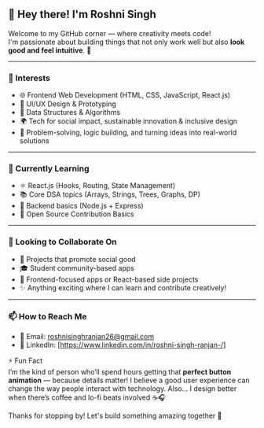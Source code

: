 ## 👋 Hey there! I'm Roshni Singh

Welcome to my GitHub corner — where creativity meets code!  
I'm passionate about building things that not only work well but also **look good and feel intuitive**. 🚀

---

### 👀 Interests  
- 🌐 Frontend Web Development (HTML, CSS, JavaScript, React.js)  
- 🎨 UI/UX Design & Prototyping  
- 🧠 Data Structures & Algorithms  
- 🌍 Tech for social impact, sustainable innovation & inclusive design  
- 🧩 Problem-solving, logic building, and turning ideas into real-world solutions  

---

### 🌱 Currently Learning  
- ⚛️ React.js (Hooks, Routing, State Management)  
- 📚 Core DSA topics (Arrays, Strings, Trees, Graphs, DP)  
- 💾 Backend basics (Node.js + Express)  
- 🐙 Open Source Contribution Basics  

---

### 💞️ Looking to Collaborate On  
- 🌟 Projects that promote social good  
- 🎓 Student community-based apps  
- 📱 Frontend-focused apps or React-based side projects  
- ✨ Anything exciting where I can learn and contribute creatively!

---

### 📫 How to Reach Me  
- 📩 Email: roshnisinghranjan26@gmail.com  
- 💼 LinkedIn: [https://www.linkedin.com/in/roshni-singh-ranjan-/]  
 

⚡ Fun Fact  
I’m the kind of person who’ll spend hours getting that **perfect button animation** — because details matter! I believe a good user experience can change the way people interact with technology. Also… I design better when there’s coffee and lo-fi beats involved ☕🎧

Thanks for stopping by! Let's build something amazing together 💫
